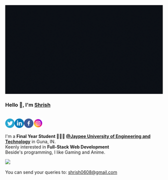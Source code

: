<img src="https://github.com/shrish-sharma-git/shrish-sharma-git/blob/master/assets/header_git.gif" alt="Shrish Sharma Hero Image">

### Hello 👋, I'm [Shrish](https://shrish-sharma-git.github.io/) 

<br/>
<a href="https://twitter.com/shrish_sharma_">
  <img align="left" alt="Shrish's Twitter | Twitter" width="30px" src="assets/logos/twitter.png" />
</a>
<a href="https://www.linkedin.com/in/shrish-sharma">
  <img align="left" alt="Shrish's LinkdeIN" width="30px" src="assets/logos/linkedin.png" />
</a>
<a href="https://www.facebook.com/shrish0608">
  <img align="left" alt="Shrish's Facebook" width="30px" src="assets/logos/facebook.png" />
</a>
<a href="https://www.instagram.com/shrish_sharma_/">
  <img align="left" alt="Shrish's Instagram" width="30px" src="assets/logos/instagram.png" />
</a><br /> <br />

I'm a **Final Year Student 👨🏽‍💼 [@Jaypee University of Engineering and Technology](https://www.juet.ac.in)** in Guna, IN. <br />
Keenly interested in **Full-Stack Web Development** <br />
Beside's programming, I like Gaming and Anime. <br />

![](https://komarev.com/ghpvc/?username=shrish-sharma-git)

<!-- [![Shrish's github stats](https://github-readme-stats.vercel.app/api?username=shrish-sharma-git&count_private=true&theme=github_dark&show_icons=true)
](url) -->
You can send your queries to: <shrish0608@gmail.com> <br/>
